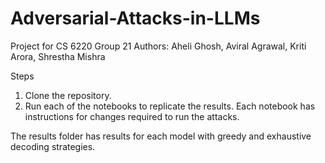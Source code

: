 # Adversarial-Attacks-in-LLMs
Project for CS 6220
Group 21
Authors: Aheli Ghosh, Aviral Agrawal, Kriti Arora, Shrestha Mishra

Steps
1. Clone the repository.
2. Run each of the notebooks to replicate the results. Each notebook has instructions for changes required to run the attacks.

The results folder has results for each model with greedy and exhaustive decoding strategies.
